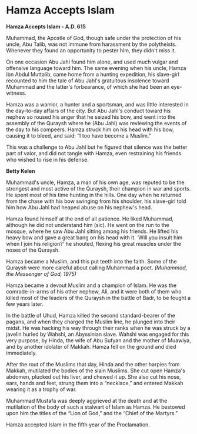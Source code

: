 Hamza Accepts Islam
===================

**Hamza Accepts Islam - A.D. 615**

Muhammad, the Apostle of God, though safe under the protection of his
uncle, Abu Talib, was not immune from harassment by the polytheists.
Whenever they found an opportunity to pester him, they didn't miss it.

On one occasion Abu Jahl found him alone, and used much vulgar and
offensive language toward him. The same evening when his uncle, Hamza
ibn Abdul Muttalib, came home from a hunting expedition, his slave-girl
recounted to him the tale of Abu Jahl's gratuitous insolence toward
Muhammad and the latter's forbearance, of which she had been an
eye-witness.

Hamza was a warrior, a hunter and a sportsman, and was little interested
in the day-to-day affairs of the city. But Abu Jahl's conduct toward his
nephew so roused his anger that he seized his bow, and went into the
assembly of the Quraysh where he (Abu Jahl) was reviewing the events of
the day to his compeers. Hamza struck him on his head with his bow,
causing it to bleed, and said: “I too have become a Muslim.”

This was a challenge to Abu Jahl but he figured that silence was the
better part of valor, and did not tangle with Hamza, even restraining
his friends who wished to rise in his defense.

**Betty Kelen**

Muhammad's uncle, Hamza, a man of his own age, was reputed to be the
strongest and most active of the Quraysh, their champion in war and
sports. He spent most of his time hunting in the hills. One day when he
returned from the chase with his bow swinging from his shoulder, his
slave-girl told him how Abu Jahl had heaped abuse on his nephew's head.

Hamza found himself at the end of all patience. He liked Muhammad,
although he did not understand him (sic). He went on the run to the
mosque, where he saw Abu Jahl sitting among his friends. He lifted his
heavy bow and gave a great bang on his head with it. ‘Will you insult
him when I join his religion?' he shouted, flexing his great muscles
under the noses of the Quraysh.

Hamza became a Muslim, and this put teeth into the faith. Some of the
Quraysh were more careful about calling Muhammad a poet. *(Muhammad, the
Messenger of God, 1975)*

Hamza became a devout Muslim and a champion of Islam. He was the
comrade-in-arms of his other nephew, Ali, and it were both of them who
killed most of the leaders of the Quraysh in the battle of Badr, to be
fought a few years later.

In the battle of Uhud, Hamza killed the second standard-bearer of the
pagans, and when they charged the Muslim line, he plunged into their
midst. He was hacking his way through their ranks when he was struck by
a javelin hurled by Wahshi, an Abyssinian slave. Wahshi was engaged for
this very purpose, by Hinda, the wife of Abu Sufyan and the mother of
Muawiya, and by another idolater of Makkah. Hamza fell on the ground and
died immediately.

After the rout of the Muslims that day, Hinda and the other harpies from
Makkah, mutilated the bodies of the slain Muslims. She cut open Hamza's
abdomen, plucked out his liver, and chewed it up. She also cut his nose,
ears, hands and feet, strung them into a “necklace,” and entered Makkah
wearing it as a trophy of war.

Muhammad Mustafa was deeply aggrieved at the death and at the mutilation
of the body of such a stalwart of Islam as Hamza. He bestowed upon him
the titles of the “Lion of God,” and the “Chief of the Martyrs.”

Hamza accepted Islam in the fifth year of the Proclamation.


